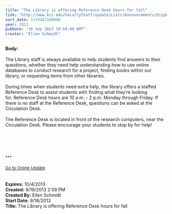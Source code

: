 ```yaml
---
title: "The Library is offering Reference Desk hours for fall"
link: "http://www.kcc.edu/FacultyStaff/update/Lists/Announcements/DispForm.aspx?ID=1248"
sort_date: 1379361589000
year: 2013
pubDate: "16 Sep 2013 19:59:49 GMT"
creator: "Ellen Schmidt"
---
```


<div><b>Body:</b> <div class="ExternalClassC7D81405AB6646069CCDE0040F9B47B4">
<div> </div>
<div>The Library staff is always available to help students find answers to their questions, whether they need help understanding how to use online databases to conduct research for a project, finding books within our library, or requesting items from other libraries.  </div>
<div> </div>
<div>During times when students need extra help, the library offers a staffed Reference Desk to assist students with finding what they’re looking for. Reference Desk hours are 10 a.m. - 2 p.m. Monday through Friday. If there is no staff at the Reference Desk, questions can be asked at the Circulation Desk.  </div>
<div> </div>
<div>The Reference Desk is located in front of the research computers, near the Circulation Desk. Please encourage your students to stop by for help!</div>
<div> </div>
<div> </div>
<div> </div>
<div> </div>
<div>
<div></div>
<div><br />
<div></div>
<div>
<div>
<div></div>
<div><font size="2">***</font></div>
<div><font size="2"></font> </div>
<div><font size="2"></font></div>
<div><font size="2"></font></div>
<div><font size="2"></font></div>
<div><font size="2"></font></div>
<div><font size="2"></font></div>
<div><font size="2"></font></div>
<div><font size="2"></font></div>
<div><font size="2"></font></div>
<div><font size="2"></font></div>
<div><font size="2"></font></div>
<div><font size="2"></font></div>
<div><font size="2"><a href="/FacultyStaff/update/Pages/dailyupdate.aspx">Go to Online Update</a></font></div>
<div><font size="2"></font></div></div></div></div>
<div></div>
<div></div></div>
<div><br /> </div></div></div>
<div><b>Expires:</b> 10/4/2013</div>
<div><b>Created:</b> 9/16/2013 2:59 PM</div>
<div><b>Created By:</b> Ellen Schmidt</div>
<div><b>Start Date:</b> 9/16/2013</div>
<div><b>Title:</b> The Library is offering Reference Desk hours for fall</div>
